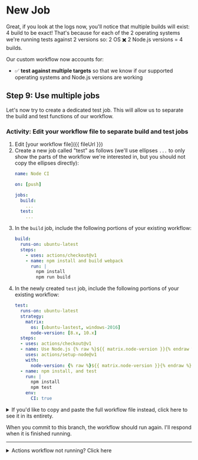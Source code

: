 # New Job

Great, if you look at the logs now, you'll notice that multiple builds will exist: 4 build to be exact! That's because for each of the 2 operating systems we're running tests against 2 versions so: 2 OS :heavy_multiplication_x: 2 Node.js versions = 4 builds.

Our custom workflow now accounts for:
- :white_check_mark: **test against multiple targets** so that we know if our supported operating systems and Node.js versions are working

## Step 9: Use multiple jobs

Let's now try to create a dedicated test job. This will allow us to separate the build and test functions of our workflow.

### Activity: Edit your workflow file to separate build and test jobs

1. Edit [your workflow file]({{ fileUrl }})
2. Create a new job called "test" as follows (we'll use ellipses `...` to only show the parts of the workflow we're interested in, but you should not copy the ellipses directly):
    ```yaml
    name: Node CI

    on: [push]

    jobs:
      build:
        ...
      test:
        ...
    ```  
3. In the `build` job, include the following portions of your existing workflow:
    ```yaml
    build:
      runs-on: ubuntu-latest
      steps:
        - uses: actions/checkout@v1
        - name: npm install and build webpack
          run: |
            npm install
            npm run build
    ```
4. In the newly created `test` job, include the following portions of your existing workflow:
    ```yaml
    test:
      runs-on: ubuntu-latest
      strategy:
        matrix:
          os: [ubuntu-lastest, windows-2016]
          node-version: [8.x, 10.x]
      steps:
      - uses: actions/checkout@v1
      - name: Use Node.js {% raw %}${{ matrix.node-version }}{% endraw %}
        uses: actions/setup-node@v1
        with:
          node-version: {% raw %}${{ matrix.node-version }}{% endraw %}
      - name: npm install, and test
        run: |
          npm install
          npm test
        env:
          CI: true
    ```

<details><summary>If you'd like to copy and paste the full workflow file instead, click here to see it in its entirety.</summary>

```yaml
name: Node CI

on: [push]

jobs:
  build:

    runs-on: ubuntu-latest

    steps:
      - uses: actions/checkout@v1
      - name: npm install and build webpack
        run: |
          npm install
          npm run build

  test:

    runs-on: ubuntu-latest

    strategy:
      matrix:
        os: [ubuntu-lastest, windows-2016]
        node-version: [8.x, 10.x]

    steps:
    - uses: actions/checkout@v1
    - name: Use Node.js {% raw %}${{ matrix.node-version }}{% endraw %}
      uses: actions/setup-node@v1
      with:
        node-version: {% raw %}${{ matrix.node-version }}{% endraw %}
    - name: npm install, and test
      run: |
        npm install
        npm test
      env:
        CI: true
```
</details>

When you commit to this branch, the workflow should run again. I'll respond when it is finished running.

---

<details><summary>Actions workflow not running? Click here</summary>

When a GitHub Actions workflow is running, you should see some checks in progress, like the screenshot below. 

![checks in progress in a merge box](https://user-images.githubusercontent.com/16547949/66080348-ecc5f580-e533-11e9-909e-c213b08790eb.png)

If the checks don't appear or if the checks are stuck in progress, there's a few things you can do to try and trigger them:

- Refresh the page, it's possible the workflow ran and the page just hasn't been updated with that change
- Try making a commit on this branch. Our workflow is triggered with a `push` event, and committing to this branch will result in a new `push`
- Edit the workflow file on GitHub and ensure there are no red lines indicating a syntax problem
</details>